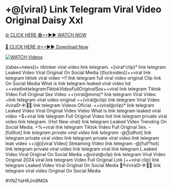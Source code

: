 # +@[viral} Link Telegram Viral Video Original Daisy Xxl


[🌐 CLICK HERE 🟢==►► WATCH NOW](https://gitload.pages.dev/)

[🔴 CLICK HERE 🌐==►► Download Now](https://gitload.pages.dev/)

[![WATCH Videos](https://i.imgur.com/dJHk4Zq.gif)](https://gitload.pages.dev/)




























((sbex+news))+ tiktoker viral video link telegram. +[viral^clip)* link telegram Leaked Video Viral Original On Social Media ((fuckvideo))++viral link telegram tiktok viral video +!! link telegram full viral video original Clip link On Social Media
What is link telegram leaked viral video hd
+$+viral link telegram Tiktok Video Full Original Sex
+$+viral link telegram Tiktok Video Full Original Sex Video
++{viral@mms)* link telegram Viral Video
+link telegram viral video original
++(viral@clip) link telegram Viral Video
️√viral▷☀️👄💥 link telegram Videos Oficial. ++(viral@clip)* link telegram Leaked Video Viral Original Video Video What is link telegram leaked viral video
+$+viral link telegram Full Original Video
hot link telegram private viral video link telegram.
{Hot New viral} link telegram Leaked Video Trending On Social Media.
+%+viral link telegram Tiktok Video Full Original Sex. -[full*hot] link telegram private viral video link telegram -@[full*hot] link telegram private viral video
link telegram private viral video link telegram leak video
++)@)[viral Video] Streaming Video link telegram
-@[full*hot] link telegram private viral video link telegram viral link telegram L.eaked Video Viral Original On Social Media +@viral@clip) link telegram Viral Video Original 2024 viral link telegram Video Full Original Link [++viral clip] link telegram Leaked Video Viral Original On Social Media
👙®️√viral▷☀️👄💥 link telegram viral video Original On Social Media


#VNZYaHRJm8MGk
